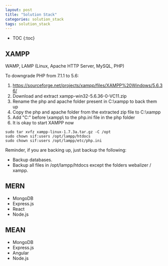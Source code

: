 ```yaml
---
layout: post
title: "Solution Stack"
categories: solution_stack
tags: solution_stack
---
```


* TOC
{:toc}

## XAMPP

WAMP, LAMP (Linux, Apache HTTP Server, MySQL, PHP)

To downgrade PHP from 7.1.1 to 5.6:

1. https://sourceforge.net/projects/xampp/files/XAMPP%20Windows/5.6.36/
2. Download and extract xampp-win32-5.6.36-0-VC11.zip
3. Rename the php and apache folder present in C:\xampp to back them up
4. Copy the php and apache folder from the extracted zip file to C:\xampp
5. Add "C:" before \xampp\ to the php.ini file in the php folder
6. It is okay to start XAMPP now

```
sudo tar xvfz xampp-linux-1.7.3a.tar.gz -C /opt
sudo chown sif:users /opt/lampp/htdocs
sudo chown sif:users /opt/lampp/etc/php.ini
```

Reminder, if you are backing up, just backup the following:

- Backup databases.
- Backup all files in /opt/lampp/htdocs except the folders webalizer / xampp.



## MERN

- MongoDB
- Express.js
- React
- Node.js



## MEAN

- MongoDB
- Express.js
- Angular
- Node.js


